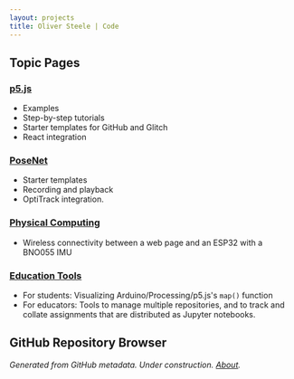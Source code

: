 ```yaml
---
layout: projects
title: Oliver Steele | Code
---
```


## Topic Pages

### [p5.js](https://www.notion.so/Oliver-s-p5-js-Resources-385707291d5f4a6db4a590f95f8c5a94)

- Examples
- Step-by-step tutorials
- Starter templates for GitHub and Glitch
- React integration

### [PoseNet](https://www.notion.so/PoseNet-ded646bc5c1a4b99bf2885ad891937d2)

- Starter templates
- Recording and playback
- OptiTrack integration.

### [Physical Computing](https://www.notion.so/Physical-Computing-6eeee0efa9354212b76f501b3fbc972d)

- Wireless connectivity between a web page and an ESP32 with a BNO055 IMU

### [Education Tools](https://www.notion.so/Education-Tools-and-Materials-7c62990392284aab934c32b45ec9a99c)

- For students: Visualizing Arduino/Processing/p5.js's `map()` function
- For educators: Tools to manage multiple repositories, and to track and collate
  assignments that are distributed as Jupyter notebooks.

## GitHub Repository Browser

_Generated from GitHub metadata. Under construction. [About](/colophon)._
